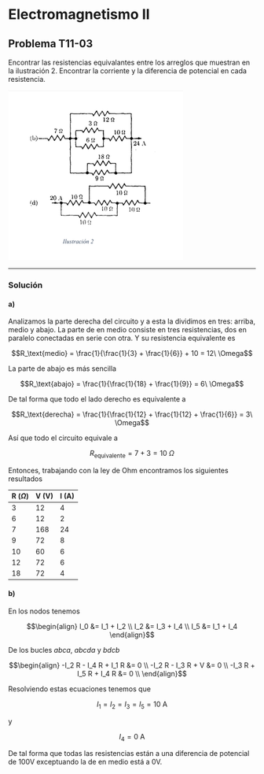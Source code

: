 # Electromagnetismo II
## Problema T11-03

Encontrar las resistencias equivalantes entre los arreglos que muestran en la
ilustración 2. Encontrar la corriente y la diferencia de potencial en cada 
resistencia.

![figura 2](./t11-03-fig.png)

---

### Solución

#### a)

Analizamos la parte derecha del circuito y a esta la dividimos en tres:
arriba, medio y abajo. La parte de en medio consiste en tres resistencias,
dos en paralelo conectadas en serie con otra. Y su resistencia equivalente
es

```math
R_\text{medio} = \frac{1}{\frac{1}{3} + \frac{1}{6}} + 10 = 12\ \Omega
```

La parte de abajo es más sencilla

```math
R_\text{abajo} = \frac{1}{\frac{1}{18} + \frac{1}{9}} = 6\ \Omega
```

De tal forma que todo el lado derecho es equivalente a

```math
R_\text{derecha}
= \frac{1}{\frac{1}{12} + \frac{1}{12} + \frac{1}{6}}
= 3\ \Omega
```

Así que todo el circuito equivale a 

```math
R_\text{equivalente} = 7 + 3 = 10\ \Omega
```

Entonces, trabajando con la ley de Ohm encontramos los siguientes resultados

| R ($`\Omega`$) | V (V) | I (A) |
| -------------- | ----- | ----- |
| 3              | 12    | 4     |
| 6              | 12    | 2     |
| 7              | 168   | 24    |
| 9              | 72    | 8     |
| 10             | 60    | 6     |
| 12             | 72    | 6     |
| 18             | 72    | 4     |

#### b)

En los nodos tenemos 

```math
\begin{align}
I_0 &= I_1 + I_2 \\
I_2 &= I_3 + I_4 \\
I_5 &= I_1 + I_4
\end{align}
```

De los bucles $`abca`$, $`abcda`$ y $`bdcb`$

```math
\begin{align}
-I_2 R - I_4 R + I_1 R &= 0 \\
-I_2 R - I_3 R + V     &= 0 \\
-I_3 R + I_5 R + I_4 R &= 0 \\
\end{align}
```

Resolviendo estas ecuaciones tenemos que 

```math
I_1 = I_2 = I_3 = I_5 = 10\ \mathrm{A}
```

y

```math
I_4 = 0\ \mathrm{A}
```

De tal forma que todas las resistencias están a una diferencia
de potencial de $`100 \mathrm{V}`$ exceptuando la de en medio
está a $`0 \mathrm{V}`$.
